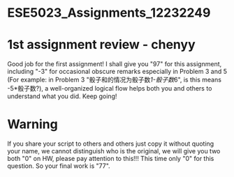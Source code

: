 # ESE5023_Assignments_12232249
# 1st assignment review - chenyy
Good job for the first assignment! I shall give you "97" for this assignment, including "-3" for occasional obscure remarks especially in Problem 3 and 5 (For example: in Problem 3 "骰子和的情况为骰子数*1-骰子数*6", is this means -5*骰子数?), a well-organized logical flow helps both you and others to understand what you did. Keep going!
# Warning 
If you share your script to others and others just copy it without quoting your name, we cannot distinguish who is the original, we will give you two both "0" on HW, please pay attention to this!!! This time only "0" for this question.
So your final work is "77".
